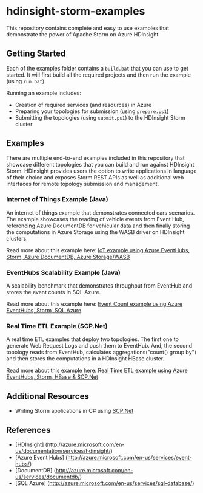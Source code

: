 # hdinsight-storm-examples
This repository contains complete and easy to use examples that demonstrate the power of Apache Storm on Azure HDInsight.

## Getting Started
Each of the examples folder contains a ```build.bat``` that you can use to get started. 
It will first build all the required projects and then run the example (using ```run.bat```).

Running an example includes:
* Creation of required services (and resources) in Azure
* Preparing your topologies for submission (using ```prepare.ps1```)
* Submitting the topologies (using ```submit.ps1```) to the HDInsight Storm cluster

## Examples
There are multiple end-to-end examples included in this repository that showcase different topologies that you can build and run against HDInsight Storm.
HDInsight provides users the option to write applications in language of their choice and exposes Storm REST APIs as well as additional web interfaces for remote topology submission and management.

### Internet of Things Example (Java)
An internet of things example that demonstrates connected cars scenarios. 
The example showcases the reading of vehicle events from Event Hub, referencing Azure DocumentDB for vehicular data and then finally storing the computations in Azure Storage using the WASB driver on HDInsight clusters.

Read more about this example here: [IoT example using Azure EventHubs, Storm, Azure DocumentDB, Azure Storage/WASB](IotExample/README.md)

### EventHubs Scalability Example (Java)
A scalability benchmark that demonstrates throughput from EventHub and stores the event counts in SQL Azure.

Read more about this example here: [Event Count example using Azure EventHubs, Storm, SQL Azure](EventCountExample/README.md)

### Real Time ETL Example (SCP.Net)
A real time ETL examples that deploy two topologies.
The first one to generate Web Request Logs and push them to EventHub.
And, the second topology reads from EventHub, calculates aggregations("count() group by") and then stores the computations in a HDInsight HBase cluster.

Read more about this example here: [Real Time ETL example using Azure EventHubs, Storm, HBase & SCP.Net](RealTimeETLExample/README.md)

## Additional Resources
* Writing Storm applications in C# using [SCP.Net](SCPNet-GettingStarted.md)

## References
* [HDInsight] (http://azure.microsoft.com/en-us/documentation/services/hdinsight/)
* [Azure Event Hubs] (http://azure.microsoft.com/en-us/services/event-hubs/)
* [DocumentDB] (http://azure.microsoft.com/en-us/services/documentdb/)
* [SQL Azure] (http://azure.microsoft.com/en-us/services/sql-database/)
